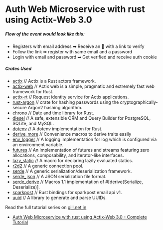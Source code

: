 # Auth Web Microservice with rust using Actix-Web 3.0

##### Flow of the event would look like this:

- Registers with email address ➡ Receive an 📨 with a link to verify
- Follow the link ➡ register with same email and a password
- Login with email and password ➡ Get verified and receive auth cookie

##### Crates Used

- [actix](https://crates.io/crates/actix) // Actix is a Rust actors framework.
- [actix-web](https://crates.io/crates/actix-web) // Actix web is a simple, pragmatic and extremely fast web framework for Rust.
- [actix-rt](https://docs.rs/actix-identity) // Request identity service for Actix applications.
- [rust-argon](crates.io/crates/rust-argon2) // crate for hashing passwords using the cryptographically-secure Argon2 hashing algorithm.
- [chrono](https://crates.io/crates/chrono) // Date and time library for Rust.
- [diesel](https://crates.io/crates/diesel) // A safe, extensible ORM and Query Builder for PostgreSQL, SQLite, and MySQL.
- [dotenv](https://crates.io/crates/dotenv) // A dotenv implementation for Rust.
- [derive_more](https://crates.io/crates/derive_more) // Convenience macros to derive traits easily
- [env_logger](https://crates.io/crates/env_logger) // A logging implementation for log which is configured via an environment variable.
- [futures](https://crates.io/crates/futures) // An implementation of futures and streams featuring zero allocations, composability, and iterator-like interfaces.
- [lazy_static](https://docs.rs/lazy_static) // A macro for declaring lazily evaluated statics.
- [r2d2](https://crates.io/crates/r2d2) // A generic connection pool.
- [serde](https://crates.io/crates/serde) // A generic serialization/deserialization framework.
- [serde_json](https://crates.io/crates/serde_json) // A JSON serialization file format.
- [serde_derive](https://crates.io/crates/serde_derive) // Macros 1.1 implementation of #[derive(Serialize, Deserialize)].
- [sparkpost](https://crates.io/crates/sparkpost) // Rust bindings for sparkpost email api v1.
- [uuid](https://crates.io/crates/uuid) // A library to generate and parse UUIDs.

Read the full tutorial series on [gill.net.in](https://gill.net.in)

- [Auth Web Microservice with rust using Actix-Web 3.0 - Complete Tutorial](https://gill.net.in/posts/auth-microservice-rust-actix-web1.0-diesel-complete-tutorial/)
